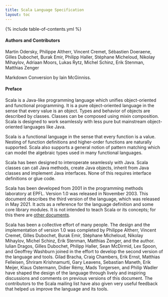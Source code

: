 ```yaml
---
title: Scala Language Specification
layout: toc
---
```


{% include table-of-contents.yml %}

#### Authors and Contributors

Martin Odersky, Philippe Altherr, Vincent Cremet, Sébastien Doeraene, Gilles Dubochet, Burak Emir, Philipp Haller, Stéphane Micheloud, Nikolay Mihaylov, Adriaan Moors, Lukas Rytz, Michel Schinz, Erik Stenman, Matthias Zenger

Markdown Conversion by Iain McGinniss.

#### Preface

Scala is a Java-like programming language which unifies
object-oriented and functional programming.  It is a pure
object-oriented language in the sense that every value is an
object. Types and behavior of objects are described by
classes. Classes can be composed using mixin composition.  Scala is
designed to work seamlessly with less pure but mainstream
object-oriented languages like Java.

Scala is a functional language in the sense that every function is a
value. Nesting of function definitions and higher-order functions are
naturally supported. Scala also supports a general notion of pattern
matching which can model the algebraic types used in many functional
languages.

Scala has been designed to interoperate seamlessly with Java.
Scala classes can call Java methods, create Java objects, inherit from Java
classes and implement Java interfaces. None of this requires interface
definitions or glue code.

Scala has been developed from 2001 in the programming methods laboratory at EPFL.
Version 1.0 was released in November 2003.
This document describes the third version of the language, which was released in May 2021.
It acts as a reference for the language definition and some core library modules.
It is not intended to teach Scala or its concepts; for this there are [other documents](https://docs.scala-lang.org/).

Scala has been a collective effort of many people. The design and the
implementation of version 1.0 was completed by Philippe Altherr,
Vincent Cremet, Gilles Dubochet, Burak Emir, Stéphane Micheloud,
Nikolay Mihaylov, Michel Schinz, Erik Stenman, Matthias Zenger, and
the author. Iulian Dragos, Gilles Dubochet, Philipp Haller, Sean
McDirmid, Lex Spoon, and Geoffrey Washburn joined in the effort to
develop the second version of the language and tools.  Gilad Bracha,
Craig Chambers, Erik Ernst, Matthias Felleisen, Shriram Krishnamurti,
Gary Leavens, Sebastian Maneth, Erik Meijer, Klaus Ostermann, Didier
Rémy, Mads Torgersen, and Philip Wadler have shaped the design of
the language through lively and inspiring discussions and comments on
previous versions of this document.  The contributors to the Scala
mailing list have also given very useful feedback that helped us
improve the language and its tools.
